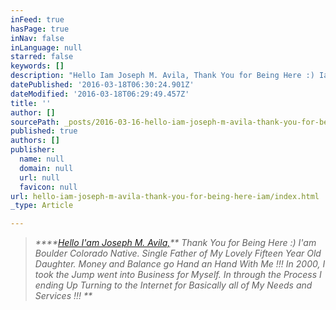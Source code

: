 ```yaml
---
inFeed: true
hasPage: true
inNav: false
inLanguage: null
starred: false
keywords: []
description: "Hello Iam Joseph M. Avila, Thank You for Being Here :) Iam \_Boulder Colorado Native. Single Father of My Lovely Fifteen Year Old Duaghter. Money and Balance go Hand an Hand With Me !!! In 2000, I took the Jump went into Business for Myself. In through the Process I ending Up Turning to the Inernet for Basicaly all of My Needs and Services !!!\_"
datePublished: '2016-03-18T06:30:24.901Z'
dateModified: '2016-03-18T06:29:49.457Z'
title: ''
author: []
sourcePath: _posts/2016-03-16-hello-iam-joseph-m-avila-thank-you-for-being-here-iam.md
published: true
authors: []
publisher:
  name: null
  domain: null
  url: null
  favicon: null
url: hello-iam-joseph-m-avila-thank-you-for-being-here-iam/index.html
_type: Article

---
```

> _****[Hello I'am Joseph M. Avila,][0]** Thank You for Being Here :) I'am  Boulder Colorado Native. Single Father of My Lovely Fifteen Year Old Daughter. Money and Balance go Hand an Hand With Me !!! In 2000, I took the Jump went into Business for Myself. In through the Process I ending Up Turning to the Internet for Basically all of My Needs and Services !!! **_



[0]: null